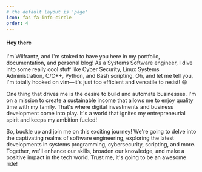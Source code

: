 ```yaml
---
# the default layout is 'page'
icon: fas fa-info-circle
order: 4
---
```


#### Hey there

I'm Wilfrantz, and I'm stoked to have you here in my portfolio, documentation, and personal blog! As a Systems Software engineer, I dive into some really cool stuff like Cyber Security, Linux Systems Administration, C/C++, Python, and Bash scripting. Oh, and let me tell you, I'm totally hooked on vim—it's just too efficient and versatile to resist! 😄

One thing that drives me is the desire to build and automate businesses. I'm on a mission to create a sustainable income that allows me to enjoy quality time with my family. That's where digital investments and business development come into play. It's a world that ignites my entrepreneurial spirit and keeps my ambition fueled!

So, buckle up and join me on this exciting journey! We're going to delve into the captivating realms of software engineering, exploring the latest developments in systems programming, cybersecurity, scripting, and more. Together, we'll enhance our skills, broaden our knowledge, and make a positive impact in the tech world. Trust me, it's going to be an awesome ride!
